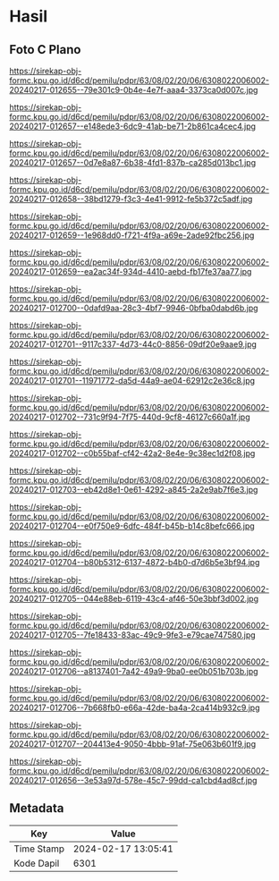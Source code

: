 # Hasil

## Foto C Plano

https://sirekap-obj-formc.kpu.go.id/d6cd/pemilu/pdpr/63/08/02/20/06/6308022006002-20240217-012655--79e301c9-0b4e-4e7f-aaa4-3373ca0d007c.jpg

https://sirekap-obj-formc.kpu.go.id/d6cd/pemilu/pdpr/63/08/02/20/06/6308022006002-20240217-012657--e148ede3-6dc9-41ab-be71-2b861ca4cec4.jpg

https://sirekap-obj-formc.kpu.go.id/d6cd/pemilu/pdpr/63/08/02/20/06/6308022006002-20240217-012657--0d7e8a87-6b38-4fd1-837b-ca285d013bc1.jpg

https://sirekap-obj-formc.kpu.go.id/d6cd/pemilu/pdpr/63/08/02/20/06/6308022006002-20240217-012658--38bd1279-f3c3-4e41-9912-fe5b372c5adf.jpg

https://sirekap-obj-formc.kpu.go.id/d6cd/pemilu/pdpr/63/08/02/20/06/6308022006002-20240217-012659--1e968dd0-f721-4f9a-a69e-2ade92fbc256.jpg

https://sirekap-obj-formc.kpu.go.id/d6cd/pemilu/pdpr/63/08/02/20/06/6308022006002-20240217-012659--ea2ac34f-934d-4410-aebd-fb17fe37aa77.jpg

https://sirekap-obj-formc.kpu.go.id/d6cd/pemilu/pdpr/63/08/02/20/06/6308022006002-20240217-012700--0dafd9aa-28c3-4bf7-9946-0bfba0dabd6b.jpg

https://sirekap-obj-formc.kpu.go.id/d6cd/pemilu/pdpr/63/08/02/20/06/6308022006002-20240217-012701--9117c337-4d73-44c0-8856-09df20e9aae9.jpg

https://sirekap-obj-formc.kpu.go.id/d6cd/pemilu/pdpr/63/08/02/20/06/6308022006002-20240217-012701--11971772-da5d-44a9-ae04-62912c2e36c8.jpg

https://sirekap-obj-formc.kpu.go.id/d6cd/pemilu/pdpr/63/08/02/20/06/6308022006002-20240217-012702--731c9f94-7f75-440d-9cf8-46127c660a1f.jpg

https://sirekap-obj-formc.kpu.go.id/d6cd/pemilu/pdpr/63/08/02/20/06/6308022006002-20240217-012702--c0b55baf-cf42-42a2-8e4e-9c38ec1d2f08.jpg

https://sirekap-obj-formc.kpu.go.id/d6cd/pemilu/pdpr/63/08/02/20/06/6308022006002-20240217-012703--eb42d8e1-0e61-4292-a845-2a2e9ab7f6e3.jpg

https://sirekap-obj-formc.kpu.go.id/d6cd/pemilu/pdpr/63/08/02/20/06/6308022006002-20240217-012704--e0f750e9-6dfc-484f-b45b-b14c8befc666.jpg

https://sirekap-obj-formc.kpu.go.id/d6cd/pemilu/pdpr/63/08/02/20/06/6308022006002-20240217-012704--b80b5312-6137-4872-b4b0-d7d6b5e3bf94.jpg

https://sirekap-obj-formc.kpu.go.id/d6cd/pemilu/pdpr/63/08/02/20/06/6308022006002-20240217-012705--044e88eb-6119-43c4-af46-50e3bbf3d002.jpg

https://sirekap-obj-formc.kpu.go.id/d6cd/pemilu/pdpr/63/08/02/20/06/6308022006002-20240217-012705--7fe18433-83ac-49c9-9fe3-e79cae747580.jpg

https://sirekap-obj-formc.kpu.go.id/d6cd/pemilu/pdpr/63/08/02/20/06/6308022006002-20240217-012706--a8137401-7a42-49a9-9ba0-ee0b051b703b.jpg

https://sirekap-obj-formc.kpu.go.id/d6cd/pemilu/pdpr/63/08/02/20/06/6308022006002-20240217-012706--7b668fb0-e66a-42de-ba4a-2ca414b932c9.jpg

https://sirekap-obj-formc.kpu.go.id/d6cd/pemilu/pdpr/63/08/02/20/06/6308022006002-20240217-012707--204413e4-9050-4bbb-91af-75e063b601f9.jpg

https://sirekap-obj-formc.kpu.go.id/d6cd/pemilu/pdpr/63/08/02/20/06/6308022006002-20240217-012656--3e53a97d-578e-45c7-99dd-ca1cbd4ad8cf.jpg


## Metadata

| Key        | Value               |
| ---------- | ------------------- |
| Time Stamp | 2024-02-17 13:05:41 |
| Kode Dapil | 6301                |



